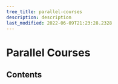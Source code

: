 ```yaml
---
tree_title: parallel-courses
description: description
last_modified: 2022-06-09T21:23:28.2328
---
```


# Parallel Courses

## Contents
